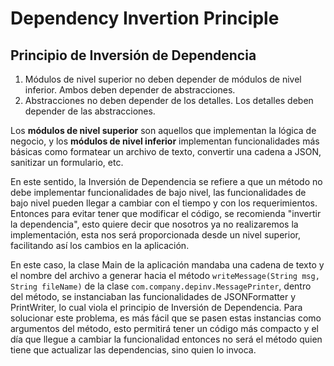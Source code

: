 # Dependency Invertion Principle
## Principio de Inversión de Dependencia

1. Módulos de nivel superior no deben depender de módulos de nivel inferior. Ambos deben depender de abstracciones.
2. Abstracciones no deben depender de los detalles. Los detalles deben depender de las abstracciones.

Los **módulos de nivel superior** son aquellos que implementan la lógica de negocio, y los **módulos de nivel inferior**
implementan funcionalidades más básicas como formatear un archivo de texto, convertir una cadena a JSON, sanitizar un
formulario, etc.

En este sentido, la Inversión de Dependencia se refiere a que un método no debe implementar funcionalidades de bajo
nivel, las funcionalidades de bajo nivel pueden llegar a cambiar con el tiempo y con los requerimientos. Entonces para 
evitar tener que modificar el código, se recomienda "invertir la dependencia", esto quiere decir que nosotros ya no 
realizaremos la implementación, esta nos será proporcionada desde un nivel superior, facilitando así los cambios en la
aplicación.

En este caso, la clase Main de la aplicación mandaba una cadena de texto y el nombre del archivo a generar hacia el 
método `writeMessage(String msg, String fileName)` de la clase `com.company.depinv.MessagePrinter`, dentro del método, 
se instanciaban las funcionalidades de JSONFormatter y PrintWriter, lo cual viola el principio de Inversión de 
Dependencia. Para solucionar este problema, es más fácil que se pasen estas instancias como argumentos del método, esto
permitirá tener un código más compacto y el día que llegue a cambiar la funcionalidad entonces no será el método quien
tiene que actualizar las dependencias, sino quien lo invoca.
